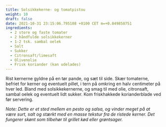 ```yaml
---
title: Solsikkekerne- og tomatpistou
weight: 10
draft: false
date: 2021-10-31 23:15:06.795108 +0100 CET m=+0.049858751
ingredients:
  - 2 store og faste tomater
  - 2 håndfulde solsikkekerner
  - 1-2 tsk. sambal oelek
  - Salt
  - Sukker
  - Citronsaft/limesaft
  - Olivenolie
  - Frisk koriander (kan udelades)
---
```




Rist kernerne gyldne på en tør pande, og sæt til side. Skær tomaterne,
befriet for kerner og eventuelt pillet, i tern på omkring en halv
centimeter på hver led. Bland med solsikkekernerne, og smag til med
olie, citronsaft, sambal oelek og eventuelt lidt sukker. Kom
friskhakkede korianderblade ved før servering.

*Note: Dette er et sted mellem en pesto og salsa, og vinder meget på at
være surt, salt og stærkt med en masse tekstur fra de ristede kerner.
Det fungerer skønt som tilbehør til grillet kød eller grøntsager.*

